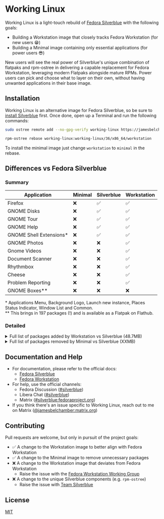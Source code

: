 # Working Linux

Working Linux is a light-touch rebuild of [Fedora Silverblue](https://silverblue.fedoraproject.org/) with the following goals:

- Building a Workstation image that closely tracks Fedora Workstation (for new users 😁)
- Building a Minimal image containing only essential applications (for power users 😎)

New users will see the real power of Silverblue's unique combination of flatpaks and rpm-ostree in delivering a capable replacement for Fedora Workstation, leveraging modern Flatpaks alongside mature RPMs. Power users can pick and choose what to layer on their own, without having unwanted applications in their base image.

## Installation

Working Linux is an alternative image for Fedora Silverblue, so be sure to [install Silverblue](https://silverblue.fedoraproject.org/download) first. Once done, open up a Terminal and run the following commands:

```bash
sudo ostree remote add --no-gpg-verify working-linux https://jamesbelchamber.github.io/working-linux

rpm-ostree rebase working-linux:working-linux/36/x86_64/workstation
```

To install the minimal image just change `workstation` to `minimal` in the rebase.

## Differences vs Fedora Silverblue

### Summary

| Application             | Minimal | Silverblue | Workstation |
|-------------------------|---------|------------|-------------|
| Firefox                 | ❌       | ✅          | ✅           |
| GNOME Disks             | ❌       | ✅          | ✅           |
| GNOME Tour              | ❌       | ✅          | ✅           |
| GNOME Help              | ❌       | ✅          | ✅           |
| GNOME Shell Extensions* | ❌       | ✅          | ✅           |
| GNOME Photos            | ❌       | ❌          | ✅           |
| Gnome Videos            | ❌       | ❌          | ✅           |
| Document Scanner        | ❌       | ❌          | ✅           |
| Rhythmbox               | ❌       | ❌          | ✅           |
| Cheese                  | ❌       | ❌          | ✅           |
| Problem Reporting       | ❌       | ❌          | ✅           |
| GNOME Boxes**           | ❌       | ❌          | ❌           |

\* Applications Menu, Background Logo, Launch new instance, Places Status Indicator, Window List and Common.  
\** This brings in 197 packages (!) and is available as a Flatpak on Flathub.

### Detailed

<details>
<summary>Full list of packages added by Workstation vs Silverblue (48.7MB)</summary>

```
  LibRaw-0.20.2-5.fc36.x86_64
  SDL2-2.0.22-2.fc36.x86_64
  babl-0.1.92-1.fc36.x86_64
  baobab-42.0-1.fc36.x86_64
  brasero-libs-3.12.3-1.fc36.x86_64
  cheese-2:41.1-2.fc36.x86_64
  dleyna-connector-dbus-0.3.0-12.fc36.x86_64
  dleyna-core-0.6.0-13.fc36.x86_64
  dleyna-renderer-0.6.0-14.fc36.x86_64
  dleyna-server-0.6.0-13.fc36.x86_64
  flexiblas-3.2.0-2.fc36.x86_64
  flexiblas-netlib-3.2.0-2.fc36.x86_64
  flexiblas-openblas-openmp-3.2.0-2.fc36.x86_64
  frei0r-plugins-1.7.0-14.fc36.x86_64
  gavl-1.4.0-20.fc36.x86_64
  gegl04-0.4.36-1.fc36.x86_64
  gfbgraph-0.2.4-2.fc36.x86_64
  gnome-online-miners-3.34.0-10.fc36.x86_64
  gnome-photos-42.0-2.fc36.x86_64
  gnome-video-effects-0.5.0-7.fc36.noarch
  gom-0.4-7.fc36.x86_64
  grilo-0.3.14-2.fc36.x86_64
  grilo-plugins-0.3.14-3.fc36.x86_64
  gstreamer1-plugins-good-gtk-1.20.0-1.fc36.x86_64
  imath-3.1.5-1.fc36.x86_64
  jasper-libs-2.0.33-2.fc36.x86_64
  libdazzle-3.44.0-1.fc36.x86_64
  libdecor-0.1.0-2.fc36.x86_64
  libdmapsharing-2.9.41-6.fc36.x86_64
  libgdither-0.6-26.fc36.x86_64
  libgfortran-12.1.1-1.fc36.x86_64
  libgpod-0.8.3-41.fc36.x86_64
  liboauth-1.0.3-18.fc36.x86_64
  libpeas-1.32.0-1.fc36.x86_64
  libpeas-gtk-1.32.0-1.fc36.x86_64
  libpeas-loader-python3-1.32.0-1.fc36.x86_64
  libquadmath-12.1.1-1.fc36.x86_64
  libtomcrypt-1.18.2-14.fc36.x86_64
  libtommath-1.2.0-7.fc36.x86_64
  media-player-info-23-10.fc36.noarch
  openblas-0.3.19-3.fc36.x86_64
  openblas-openmp-0.3.19-3.fc36.x86_64
  openexr-libs-3.1.5-1.fc36.x86_64
  python3-beaker-1.10.0-13.fc36.noarch
  python3-cffi-1.15.0-5.fc36.x86_64
  python3-crypto-2.6.1-39.fc36.x86_64
  python3-cryptography-36.0.0-3.fc36.x86_64
  python3-mako-1.1.4-7.fc36.noarch
  python3-markupsafe-2.0.0-3.fc36.x86_64
  python3-paste-3.5.0-6.fc36.noarch
  python3-ply-3.11-15.fc36.noarch
  python3-pyOpenSSL-21.0.0-2.fc36.noarch
  python3-pycparser-2.20-6.fc36.noarch
  python3-tempita-0.5.2-2.fc35.noarch
  rhythmbox-3.4.4-12.fc36.x86_64
  sg3_utils-libs-1.46-3.fc36.x86_64
  simple-scan-42.1-1.fc36.x86_64
  suitesparse-5.10.1-2.fc36.x86_64
  tbb-2020.3-9.fc35.x86_64
  totem-1:42.0-1.fc36.x86_64
```
</details>

<details>
<summary>Full list of packages removed by Minimal vs Silverblue (XXMB)</summary>

```
TODO
```
</details>

## Documentation and Help

- For documentation, please refer to the official docs:
  - [Fedora Silverblue](https://docs.fedoraproject.org/en-US/fedora-silverblue/)
  - [Fedora Workstation](https://docs.fedoraproject.org/en-US/fedora/latest/)
- For help, use the official channels:
  - Fedora Discussion ([#silverblue](https://discussion.fedoraproject.org/tag/silverblue))
  - Libera Chat ([#silverblue](https://web.libera.chat/#silverblue))
  - Matrix ([#silverblue:fedoraproject.org](https://matrix.to/#/#silverblue:fedoraproject.org))
- If you think there's an issue specific to Working Linux, reach out to me on Matrix ([@jamesbelchamber:matrix.org](https://matrix.to/#/@jamesbelchamber:matrix.org))

## Contributing
Pull requests are welcome, but only in pursuit of the project goals:

- ✅ A change to the Workstation image to better align with Fedora Workstation
- ✅ A change to the Minimal image to remove unnecessary packages
- ❌ A change to the Workstation image that deviates from Fedora Workstation
  - Raise the issue with the [Fedora Workstation Working Group](https://docs.fedoraproject.org/en-US/workstation-working-group/)
- ❌ A change to the unique Silverblue components (e.g. `rpm-ostree`)
  - Raise the issue with [Team Silverblue](https://github.com/fedora-silverblue/issue-tracker/issues)

## License
[MIT](https://choosealicense.com/licenses/mit/)
